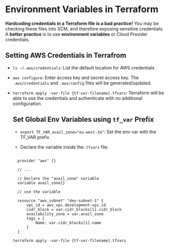 # Environment Variables in Terraform

**Hardcoding credentials in a Terraform file is a bad practice!** You may be
checking these files into SCM, and therefore exposing sensitive credentials. A
**better practice** is to use **environment variables** or Cloud Provider
credentials.

## Setting AWS Credentials in Terrafrom

- `ls ~/.aws/credentials`: List the default location for AWS credentials

- `aws configure`: Enter access key and secret access key. The
  `.aws/credentials` and `.aws/config` files will be generated/updated.

- `terraform apply -var-file {tf-var-filename}.tfvars`: Terraform will be able
  to use the credentials and authenticate with no additional configuration.

  ## Set Global Env Variables using `tf_var` Prefix

  - `export TF_VAR_avail_zone="eu-west-3a"`: Set the env var with the TF_VAR
    prefix

  - Declare the variable inside the`.tfvars` file:

  ```

    provider "aws" {}

    // ...

    // Declare the "avail_zone" variable
    variable avail_zone{}

    // use the variable

    resource "aws_subnet" "dev-subnet-1" {
        vpc_id = aws_vpc.development-vpc.id
        cidr_block = var.cidr_blocks[1].cidr_block
        availability_zone = var.avail_zone
        tags = {
            Name: var.cidr_blocks[1].name
        }
    }
  ```

  `terraform apply -var-file {tf-var-filename}.tfvars`
